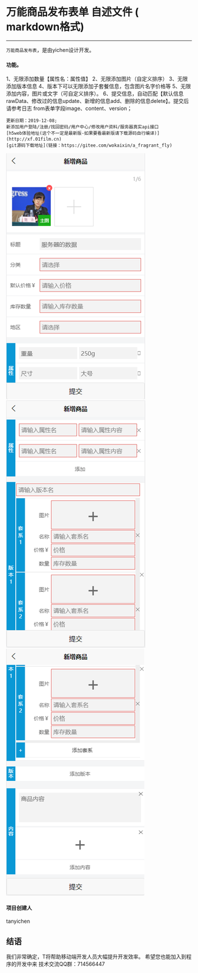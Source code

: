 # 万能商品发布表单 自述文件 ( markdown格式)
***************************************
`万能商品发布表`，是由yichen设计开发。
#### 功能。
1、无限添加数量【属性名：属性值】
2、无限添加图片（自定义排序）
3、无限添加版本信息
4、版本下可以无限添加子套餐信息，包含图片名字价格等
5、无限添加内容，图片或文字（可自定义排序）。
6、提交信息，自动匹配【默认信息rawData、修改过的信息update、新增的信息add、删除的信息delete】。提交后请参考日志 from表单字段image、content、version；
```
更新日期：2019-12-08;
新添加用户登陆/注册/找回密码/用户中心/修改用户资料/服务器真实api接口
[h5web体验地址(这个不一定是最新版-如果要看最新版请下载源码自行编译)](http://xf.01film.cn)
[git源码下载地址](链接：https://gitee.com/wokaixin/a_fragrant_fly)
```

![商品表单1](https://raw.githubusercontent.com/tanyichen/img/master/xf/editor1.png)
![商品表单2](https://raw.githubusercontent.com/tanyichen/img/master/xf/editor2.png)
![商品表单3](https://raw.githubusercontent.com/tanyichen/img/master/xf/editor3.png)

#### 项目创建人
tanyichen

## 结语
我们非常确定，T将帮助移动端开发人员大幅提升开发效率。
希望您也能加入到程序的开发中来
技术交流QQ群：714566447
